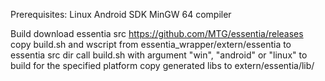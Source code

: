 Prerequisites:
    Linux
    Android SDK
    MinGW 64 compiler

Build
    download essentia src https://github.com/MTG/essentia/releases
    copy build.sh and wscript from essentia_wrapper/extern/essentia to essentia src dir
    call build.sh with argument "win", "android" or "linux" to build for the specified platform
    copy generated libs to extern/essentia/lib/
